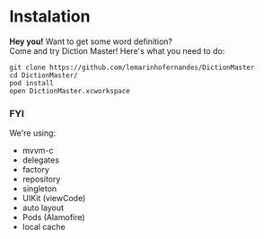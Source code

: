 # Instalation

**Hey you!** Want to get some word definition? <br>
Come and try Diction Master! Here's what you need to do:

```
git clone https://github.com/lemarinhofernandes/DictionMaster
cd DictionMaster/
pod install
open DictionMaster.xcworkspace
```

### FYI
We're using:
- mvvm-c
- delegates
- factory
- repository
- singleton
- UIKit (viewCode)
- auto layout
- Pods (Alamofire)
- local cache
